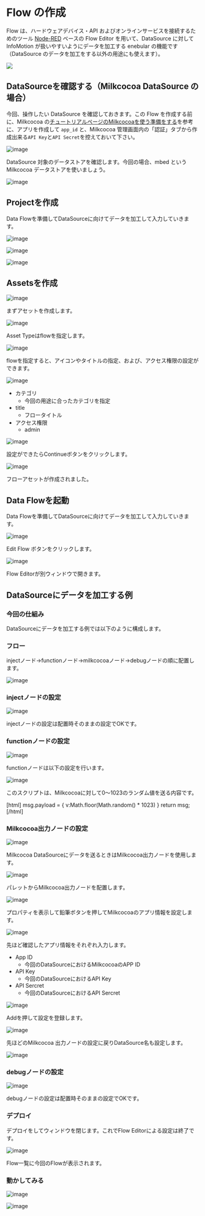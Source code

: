 # Flow の作成

Flow は、ハードウェアデバイス・API およびオンラインサービスを接続するためのツール <a href="https://nodered.jp/" target="_blank">Node-RED</a> ベースの Flow Editor を用いて、DataSource に対して InfoMotion が扱いやすいようにデータを加工する enebular の機能です（DataSource のデータを加工をする以外の用途にも使えます）。

![](/_asset/images/enebular-developers-aboutflow.png)

## DataSourceを確認する（Milkcocoa DataSource の場合）

今回、操作したい DataSource を確認しておきます。この Flow を作成する前に、Milkcocoa の[チュートリアルページのMilkcocoaを使う準備をする](https://mlkcca.com/tutorial/page2.html)を参考に、アプリを作成して `app_id` と、Milkcocoa 管理画面内の「認証」タブから作成出来る`API Key`と`API Secret`を控えておいて下さい。

![image](/_asset/images/Flow/CreateFlow/flow-create-flow_01.png)

DataSource 対象のデータストアを確認します。今回の場合、mbed という Milkcocoa データストアを使いましょう。

![image](/_asset/images/Flow/CreateFlow/flow-create-flow_02.png)



## Projectを作成

Data Flowを準備してDataSourceに向けてデータを加工して入力していきます。

![image](/_asset/images/Flow/CreateFlow/flow-create-flow_03.png)

![image](/_asset/images/Flow/CreateFlow/flow-create-flow_04.png)

![image](/_asset/images/Flow/CreateFlow/flow-create-flow_05.png)

## Assetsを作成

![image](/_asset/images/Flow/CreateFlow/flow-create-flow_06.png)

まずアセットを作成します。

![image](/_asset/images/Flow/CreateFlow/flow-create-flow_07.png)

Asset Typeはflowを指定します。

![image](/_asset/images/Flow/CreateFlow/flow-create-flow_08.png)

flowを指定すると、アイコンやタイトルの指定、および、アクセス権限の設定ができます。

![image](/_asset/images/Flow/CreateFlow/flow-create-flow_09.png)

* カテゴリ
    * 今回の用途に合ったカテゴリを指定
* title
    * フロータイトル
* アクセス権限
    * admin

![image](/_asset/images/Flow/CreateFlow/flow-create-flow_10.png)

設定ができたらContinueボタンをクリックします。

![image](/_asset/images/Flow/CreateFlow/flow-create-flow_11.png)

フローアセットが作成されました。

## Data Flowを起動

Data Flowを準備してDataSourceに向けてデータを加工して入力していきます。

![image](/_asset/images/Flow/CreateFlow/flow-create-flow_12.png)

Edit Flow ボタンをクリックします。

![image](/_asset/images/Flow/CreateFlow/flow-create-flow_13.png)

Flow Editorが別ウィンドウで開きます。

## DataSourceにデータを加工する例

### 今回の仕組み

DataSourceにデータを加工する例では以下のように構成します。

### フロー

injectノード→functionノード→milkcocoaノード→debugノードの順に配置します。

![image](/_asset/images/Flow/CreateFlow/flow-create-flow_14.png)

### injectノードの設定

![image](/_asset/images/Flow/CreateFlow/flow-create-flow_15.png)

injectノードの設定は配置時そのままの設定でOKです。

### functionノードの設定

![image](/_asset/images/Flow/CreateFlow/flow-create-flow_16.png)

functionノードは以下の設定を行います。

![image](/_asset/images/Flow/CreateFlow/flow-create-flow_17.png)

このスクリプトは、Milkcocoaに対して0～1023のランダム値を送る内容です。

<div>[html]
msg.payload = {
    v:Math.floor(Math.random() * 1023)
}
return msg;
[/html]</div>

### Milkcocoa出力ノードの設定

![image](/_asset/images/Flow/CreateFlow/flow-create-flow_18.png)

Milkcocoa DataSourceにデータを送るときはMilkcocoa出力ノードを使用します。

![image](/_asset/images/Flow/CreateFlow/flow-create-flow_19.png)

パレットからMilkcocoa出力ノードを配置します。

![image](/_asset/images/Flow/CreateFlow/flow-create-flow_20.png)

プロパティを表示して鉛筆ボタンを押してMilkcocoaのアプリ情報を設定します。

![image](/_asset/images/Flow/CreateFlow/flow-create-flow_21.png)

先ほど確認したアプリ情報をそれぞれ入力します。

* App ID
    * 今回のDataSourceにおけるMilkcocoaのAPP ID
* API Key
    * 今回のDataSourceにおけるAPI Key
* API Sercret
    * 今回のDataSourceにおけるAPI Sercret

![image](/_asset/images/Flow/CreateFlow/flow-create-flow_22.png)

Addを押して設定を登録します。

![image](/_asset/images/Flow/CreateFlow/flow-create-flow_23.png)

先ほどのMilkcocoa 出力ノードの設定に戻りDataSource名も設定します。

![image](/_asset/images/Flow/CreateFlow/flow-create-flow_24.png)


### debugノードの設定

![image](/_asset/images/Flow/CreateFlow/flow-create-flow_25.png)

debugノードの設定は配置時そのままの設定でOKです。

### デプロイ

デプロイをしてウィンドウを閉じます。これでFlow Editorによる設定は終了です。

![image](/_asset/images/Flow/CreateFlow/flow-create-flow_26.png)


Flow一覧に今回のFlowが表示されます。

### 動かしてみる

![image](/_asset/images/Flow/CreateFlow/flow-create-flow_27.png)

![image](/_asset/images/Flow/CreateFlow/flow-create-flow_28.png)